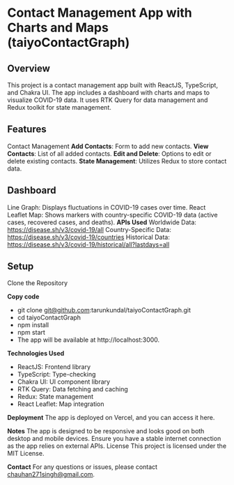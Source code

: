 # Contact Management App with Charts and Maps (taiyoContactGraph)

## Overview
This project is a contact management app built with ReactJS, TypeScript, and Chakra UI. The app includes a dashboard with charts and maps to visualize COVID-19 data. It uses RTK Query for data management and Redux toolkit for state management.

## Features
Contact Management
**Add Contacts**: Form to add new contacts.
**View Contacts**: List of all added contacts.
**Edit and Delete**: Options to edit or delete existing contacts.
**State Management**: Utilizes Redux to store contact data.

## Dashboard
Line Graph: Displays fluctuations in COVID-19 cases over time.
React Leaflet Map: Shows markers with country-specific COVID-19 data (active cases, recovered cases, and deaths).
**APIs Used**
Worldwide Data: https://disease.sh/v3/covid-19/all
Country-Specific Data: https://disease.sh/v3/covid-19/countries
Historical Data: https://disease.sh/v3/covid-19/historical/all?lastdays=all

## Setup
Clone the Repository

**Copy code**
- git clone git@github.com:tarunkundal/taiyoContactGraph.git
- cd taiyoContactGraph
- npm install
- npm start
- The app will be available at http://localhost:3000.

**Technologies Used**
- ReactJS: Frontend library
- TypeScript: Type-checking
- Chakra UI: UI component library
- RTK Query: Data fetching and caching
- Redux: State management
- React Leaflet: Map integration

**Deployment**
The app is deployed on Vercel, and you can access it here.

**Notes**
The app is designed to be responsive and looks good on both desktop and mobile devices.
Ensure you have a stable internet connection as the app relies on external APIs.
License
This project is licensed under the MIT License.

**Contact**
For any questions or issues, please contact chauhan271singh@gmail.com.
